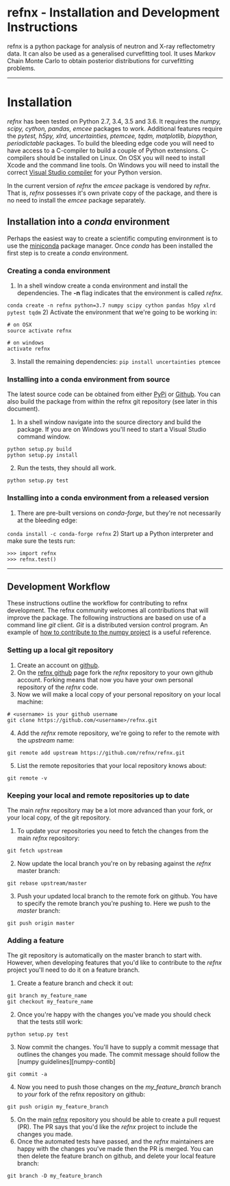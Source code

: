 # refnx - Installation and Development Instructions

refnx is a python package for analysis of neutron and X-ray reflectometry data.
It can also be used as a generalised curvefitting tool. It uses Markov Chain
Monte Carlo to obtain posterior distributions for curvefitting problems.

--------------
# Installation

*refnx* has been tested on Python 2.7, 3.4, 3.5 and 3.6. It requires the *numpy,
scipy, cython, pandas, emcee* packages to work. Additional features require the
*pytest, h5py, xlrd, uncertainties, ptemcee, tqdm, matplotlib, biopython,
periodictable* packages. To build the bleeding edge code you will need to have
access to a C-compiler to build a couple of Python extensions. C-compilers
should be installed on Linux. On OSX you will need to install Xcode and the
command line tools. On Windows you will need to install the correct
[Visual Studio compiler][Visual-studio-compiler] for your Python version.

In the current version of *refnx* the *emcee* package is vendored by *refnx*. That
is, *refnx* possesses it's own private copy of the package, and there is no need to
install the *emcee* package separately.

## Installation into a *conda* environment

Perhaps the easiest way to create a scientific computing environment is to use the [miniconda][miniconda] package manager. Once *conda* has been installed the first step is to create a *conda* environment.

### Creating a conda environment

  1) In a shell window create a conda environment and install the dependencies. The **-n** flag indicates that the environment is called *refnx*.

  ```conda create -n refnx python=3.7 numpy scipy cython pandas h5py xlrd pytest tqdm```
  2) Activate the environment that we're going to be working in:

  ```
  # on OSX
  source activate refnx

  # on windows  
  activate refnx
  ```
  3) Install the remaining dependencies:
  ```pip install uncertainties ptemcee```

### Installing into a conda environment from source

 The latest source code can be obtained from either [PyPi][PyPi] or [Github][github-refnx]. You can also build the package from within the refnx git repository (see later in this document).
  1) In a shell window navigate into the source directory and build the package. If you are on Windows you'll need to start a Visual Studio command window.
  ```
  python setup.py build
  python setup.py install
  ```
  2) Run the tests, they should all work.
  ```
  python setup.py test
  ```

### Installing into a conda environment from a released version

  1) There are pre-built versions on *conda-forge*, but they're not necessarily at the bleeding edge:

  ```conda install -c conda-forge refnx```
  2) Start up a Python interpreter and make sure the tests run:
  ```
  >>> import refnx
  >>> refnx.test()
  ```

-----------------------
## Development Workflow

These instructions outline the workflow for contributing to refnx development. The refnx community welcomes all contributions that will improve the package. The following instructions are based on use of a command line *git* client. *Git* is a distributed version control program. An example of [how to contribute to the numpy project][numpy-contrib] is a useful reference.

### Setting up a local git repository
  1) Create an account on [github](https://github.com/).
  2) On the [refnx github][github-refnx] page fork the *refnx* repository to your own github account. Forking means that now you have your own personal repository of the *refnx* code.
  3) Now we will make a local copy of your personal repository on your local machine:
  ```
  # <username> is your github username
  git clone https://github.com/<username>/refnx.git
  ```
  4) Add the *refnx* remote repository, we're going to refer to the remote with the *upstream* name:
  ```
  git remote add upstream https://github.com/refnx/refnx.git
  ```
  5) List the remote repositories that your local repository knows about:
  ```
  git remote -v
  ```

### Keeping your local and remote repositories up to date
The main *refnx* repository may be a lot more advanced than your fork, or your local copy, of the git repository.
  1) To update your repositories you need to fetch the changes from the main *refnx* repository:
  ```
  git fetch upstream
  ```
  2) Now update the local branch you're on by rebasing against the *refnx* master branch:
  ```
  git rebase upstream/master
  ```
  3) Push your updated local branch to the remote fork on github. You have to specify the remote branch you're pushing to. Here we push to the *master* branch:
  ```
  git push origin master
  ```

### Adding a feature
The git repository is automatically on the master branch to start with. However, when developing features that you'd like to contribute to the *refnx* project you'll need to do it on a feature branch.
  1) Create a feature branch and check it out:
  ```
  git branch my_feature_name
  git checkout my_feature_name
  ```
  2) Once you're happy with the changes you've made you should check that the tests still work:
  ```
  python setup.py test
  ```
  3) Now commit the changes. You'll have to supply a commit message that outlines the changes you made. The commit message should follow the [numpy guidelines][numpy-contib]
  ```
  git commit -a
  ```
  4) Now you need to push those changes on the *my_feature_branch* branch to *your* fork of the refnx repository on github:
  ```
  git push origin my_feature_branch
  ```
  5) On the main [refnx][github-refnx] repository you should be able to create a pull request (PR). The PR says that you'd like the *refnx* project to include the changes you made.
  6) Once the automated tests have passed, and the *refnx* maintainers are happy with the changes you've made then the PR is merged. You can then delete the feature branch on github, and delete your local feature branch:
  ```
  git branch -D my_feature_branch
  ```

   [PyPi]: <https://pypi.python.org/pypi/refnx>
   [github-refnx]: <https://github.com/refnx/refnx>
   [Visual-studio-compiler]: <https://wiki.python.org/moin/WindowsCompilers>
   [miniconda]: <https://conda.io/docs/install/quick.html>
   [numpy-contrib]: <https://docs.scipy.org/doc/numpy/dev/>
